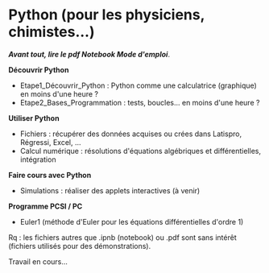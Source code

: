 # Python (pour les physiciens, chimistes...)
<b><i>Avant tout, lire le pdf Notebook Mode d'emploi</i></b>.

<b>Découvrir Python</b>
- Etape1_Découvrir_Python : Python comme une calculatrice (graphique) en moins d'une heure ?
- Etape2_Bases_Programmation : tests, boucles... en moins d'une heure ?

<b>Utiliser Python</b>
- Fichiers : récupérer des données acquises ou crées dans Latispro, Régressi, Excel, ...
- Calcul numérique : résolutions d'équations algébriques et différentielles, intégration

<b>Faire cours avec Python</b>
- Simulations : réaliser des applets interactives (à venir)

<b>Programme PCSI / PC</b>
- Euler1 (méthode d'Euler pour les équations différentielles d'ordre 1)

Rq : les fichiers autres que .ipnb (notebook) ou .pdf sont sans intérêt (fichiers utilisés pour des démonstrations).

Travail en cours...
